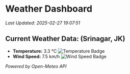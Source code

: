 
# Weather Dashboard

_Last Updated: 2025-02-27 19:07:51_

## Current Weather Data: (Srinagar, JK)
- **Temperature:** 3.3 °C ![Temperature Badge](https://img.shields.io/badge/Temperature-Low%20Temp-blue)
- **Wind Speed:** 7.5 km/h ![Wind Speed Badge](https://img.shields.io/badge/Wind%20Speed-Light%20Wind-blue)

*Powered by Open-Meteo API*
